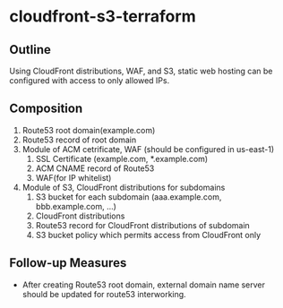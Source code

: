 # cloudfront-s3-terraform

## Outline

Using CloudFront distributions, WAF, and S3, static web hosting can be configured with access to only allowed IPs.

## Composition

1. Route53 root domain(example.com)
2. Route53 record of root domain
3. Module of ACM cetrificate, WAF (should be configured in us-east-1)
   1. SSL Certificate (example.com, *.example.com)
   2. ACM CNAME record of Route53
   3. WAF(for IP whitelist)
4. Module of S3, CloudFront distributions for subdomains
   1. S3 bucket for each subdomain (aaa.example.com, bbb.example.com, ...)
   2. CloudFront distributions
   3. Route53 record for CloudFront distributions of subdomain
   4. S3 bucket policy which permits access from CloudFront only

## Follow-up Measures

* After creating Route53 root domain, external domain name server should be updated for route53 interworking.
